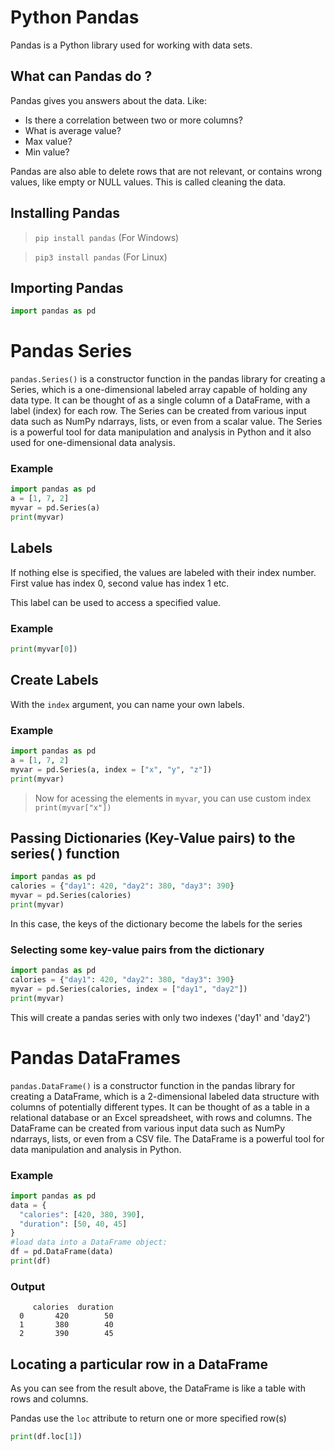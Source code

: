 # Python Pandas

Pandas is a Python library used for working with data sets.

## What can Pandas do ?

Pandas gives you answers about the data. Like:

- Is there a correlation between two or more columns?
- What is average value?
- Max value?
- Min value?

Pandas are also able to delete rows that are not relevant, or contains wrong values, like empty or NULL values. This is called cleaning the data.

## Installing Pandas

> `pip install pandas` (For Windows)

> `pip3 install pandas` (For Linux)

## Importing Pandas

```py
import pandas as pd
```

# Pandas Series

`pandas.Series()` is a constructor function in the pandas library for creating a Series, which is a one-dimensional labeled array capable of holding any data type. It can be thought of as a single column of a DataFrame, with a label (index) for each row. The Series can be created from various input data such as NumPy ndarrays, lists, or even from a scalar value. The Series is a powerful tool for data manipulation and analysis in Python and it also used for one-dimensional data analysis.

### Example

```py
import pandas as pd
a = [1, 7, 2]
myvar = pd.Series(a)
print(myvar)
```

## Labels

If nothing else is specified, the values are labeled with their index number. First value has index 0, second value has index 1 etc.

This label can be used to access a specified value.

### Example

```py
print(myvar[0])
```

## Create Labels

With the `index` argument, you can name your own labels.

### Example

```py
import pandas as pd
a = [1, 7, 2]
myvar = pd.Series(a, index = ["x", "y", "z"])
print(myvar)
```

> Now for acessing the elements in `myvar`, you can use custom index<br>`print(myvar["x"])`

## Passing Dictionaries (Key-Value pairs) to the series( ) function

```py
import pandas as pd
calories = {"day1": 420, "day2": 380, "day3": 390}
myvar = pd.Series(calories)
print(myvar)
```

In this case, the keys of the dictionary become the labels for the series

### **Selecting some key-value pairs from the dictionary**

```py
import pandas as pd
calories = {"day1": 420, "day2": 380, "day3": 390}
myvar = pd.Series(calories, index = ["day1", "day2"])
print(myvar)
```

This will create a pandas series with only two indexes ('day1' and 'day2')

# Pandas DataFrames

`pandas.DataFrame()` is a constructor function in the pandas library for creating a DataFrame, which is a 2-dimensional labeled data structure with columns of potentially different types. It can be thought of as a table in a relational database or an Excel spreadsheet, with rows and columns. The DataFrame can be created from various input data such as NumPy ndarrays, lists, or even from a CSV file. The DataFrame is a powerful tool for data manipulation and analysis in Python.

### Example

```py
import pandas as pd
data = {
  "calories": [420, 380, 390],
  "duration": [50, 40, 45]
}
#load data into a DataFrame object:
df = pd.DataFrame(data)
print(df)
```

### **Output**

```
     calories  duration
  0       420        50
  1       380        40
  2       390        45
```

## Locating a particular row in a DataFrame

As you can see from the result above, the DataFrame is like a table with rows and columns.

Pandas use the `loc` attribute to return one or more specified row(s)
```py
print(df.loc[1])
```
